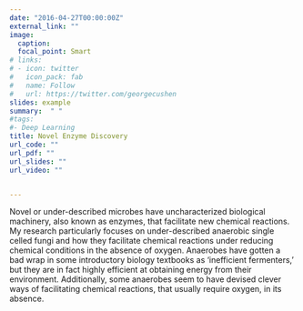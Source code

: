 ```yaml
---
date: "2016-04-27T00:00:00Z"
external_link: ""
image:
  caption:
  focal_point: Smart
# links:
# - icon: twitter
#   icon_pack: fab
#   name: Follow
#   url: https://twitter.com/georgecushen
slides: example
summary:  " "
#tags:
#- Deep Learning
title: Novel Enzyme Discovery
url_code: ""
url_pdf: ""
url_slides: ""
url_video: ""


---
```


Novel or under-described microbes have uncharacterized biological machinery, also known as enzymes, that facilitate new chemical reactions. My research particularly focuses on under-described anaerobic single celled fungi and how they facilitate chemical reactions under reducing chemical conditions in the absence of oxygen. Anaerobes have gotten a bad wrap in some introductory biology textbooks as ‘inefficient fermenters,’ but they are in fact highly efficient at obtaining energy from their environment. Additionally, some anaerobes seem to have devised clever ways of facilitating chemical reactions, that usually require oxygen, in its absence. 